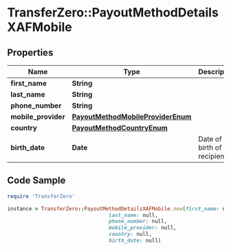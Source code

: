 # TransferZero::PayoutMethodDetailsXAFMobile

## Properties

Name | Type | Description | Notes
------------ | ------------- | ------------- | -------------
**first_name** | **String** |  | 
**last_name** | **String** |  | 
**phone_number** | **String** |  | 
**mobile_provider** | [**PayoutMethodMobileProviderEnum**](PayoutMethodMobileProviderEnum.md) |  | 
**country** | [**PayoutMethodCountryEnum**](PayoutMethodCountryEnum.md) |  | [optional] 
**birth_date** | **Date** | Date of birth of recipient | [optional] 

## Code Sample

```ruby
require 'TransferZero'

instance = TransferZero::PayoutMethodDetailsXAFMobile.new(first_name: null,
                                 last_name: null,
                                 phone_number: null,
                                 mobile_provider: null,
                                 country: null,
                                 birth_date: null)
```



